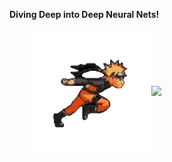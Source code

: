 **Diving Deep into Deep Neural Nets!**  

<div style="display: flex; justify-content: center; align-items: center;">
    <img src="https://github.com/ragitu5552/ragitu5552/blob/master/naruto.gif" width="200">
    <img src="https://github.com/user-attachments/assets/754f7f48-57b4-4b8f-9054-b21ef7803698" width="250">
</div>
